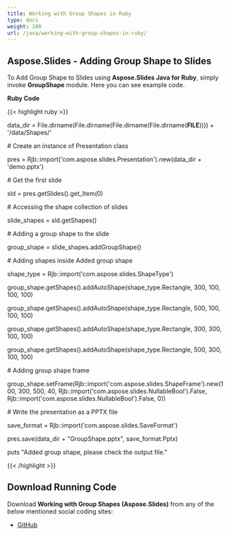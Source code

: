 ```yaml
---
title: Working with Group Shapes in Ruby
type: docs
weight: 180
url: /java/working-with-group-shapes-in-ruby/
---
```


## **Aspose.Slides - Adding Group Shape to Slides**
To Add Group Shape to Slides using **Aspose.Slides Java for Ruby**, simply invoke **GroupShape** module. Here you can see example code.

**Ruby Code**

{{< highlight ruby >}}

 data_dir = File.dirname(File.dirname(File.dirname(File.dirname(__FILE__)))) + '/data/Shapes/'



\# Create an instance of Presentation class

pres = Rjb::import('com.aspose.slides.Presentation').new(data_dir + 'demo.pptx')

\# Get the first slide

sld = pres.getSlides().get_Item(0)

\# Accessing the shape collection of slides

slide_shapes = sld.getShapes()

\# Adding a group shape to the slide

group_shape = slide_shapes.addGroupShape()

\# Adding shapes inside Added group shape

shape_type = Rjb::import('com.aspose.slides.ShapeType')

group_shape.getShapes().addAutoShape(shape_type.Rectangle, 300, 100, 100, 100)

group_shape.getShapes().addAutoShape(shape_type.Rectangle, 500, 100, 100, 100)

group_shape.getShapes().addAutoShape(shape_type.Rectangle, 300, 300, 100, 100)

group_shape.getShapes().addAutoShape(shape_type.Rectangle, 500, 300, 100, 100)

\# Adding group shape frame

group_shape.setFrame(Rjb::import('com.aspose.slides.ShapeFrame').new(100, 300, 500, 40, Rjb::import('com.aspose.slides.NullableBool').False, Rjb::import('com.aspose.slides.NullableBool').False, 0))

\# Write the presentation as a PPTX file

save_format = Rjb::import('com.aspose.slides.SaveFormat')

pres.save(data_dir + "GroupShape.pptx", save_format.Pptx)

puts "Added group shape, please check the output file."

{{< /highlight >}}
## **Download Running Code**
Download **Working with Group Shapes (Aspose.Slides)** from any of the below mentioned social coding sites:

- [GitHub](https://github.com/aspose-slides/Aspose.Slides-for-Java/blob/master/Plugins/Aspose_Slides_Java_for_Ruby/lib/asposeslidesjava/Shapes/groupshape.rb)
